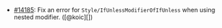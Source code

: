 * [#14185](https://github.com/rubocop/rubocop/pull/14185): Fix an error for `Style/IfUnlessModifierOfIfUnless` when using nested modifier. ([@koic][])
